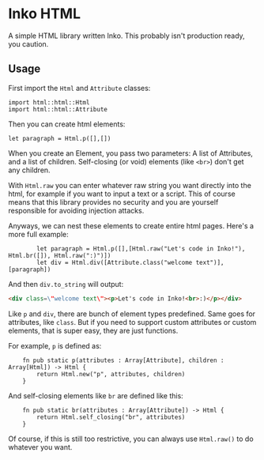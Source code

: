 # Inko HTML

A simple HTML library written Inko. This probably isn't production ready, you caution.

## Usage

First import the `Html` and `Attribute` classes:
``` inko
import html::html::Html
import html::html::Attribute

```

Then you can create html elements:

``` inko
let paragraph = Html.p([],[])
```

When you create an Element, you pass two parameters: A list of Attributes, and a list of children. Self-closing (or void) elements (like `<br>`) don't get any children.

With `Html.raw` you can enter whatever raw string you want directly into the html, for example if you want to input a text or a script. This of course means that this library provides no security and you are yourself responsible for avoiding injection attacks. 

Anyways, we can nest these elements to create entire html pages. Here's a more full example:

``` inko
        let paragraph = Html.p([],[Html.raw("Let's code in Inko!"), Html.br([]), Html.raw(":)")])
        let div = Html.div([Attribute.class("welcome text")], [paragraph])

```

And then `div.to_string` will output:

``` html
<div class=\"welcome text\"><p>Let's code in Inko!<br>:)</p></div>
```

Like `p` and `div`, there are bunch of element types predefined. Same goes for attributes, like `class`. But if you need to support custom attributes or custom elements, that is super easy, they are just functions. 

For example, `p` is defined as:

``` inko
    fn pub static p(attributes : Array[Attribute], children : Array[Html]) -> Html {
        return Html.new("p", attributes, children)
    }
```

And self-closing elements like `br` are defined like this:

``` inko
    fn pub static br(attributes : Array[Attribute]) -> Html {
        return Html.self_closing("br", attributes)
    }
```

Of course, if this is still too restrictive, you can always use `Html.raw()` to do whatever you want.



